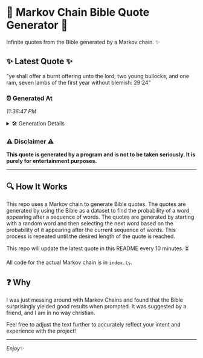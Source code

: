 # 📖 Markov Chain Bible Quote Generator 📖

Infinite quotes from the Bible generated by a Markov chain. ✨

## ✨ Latest Quote ✨
"ye shall offer a burnt offering unto the lord; two young bullocks, and one ram, seven lambs of the first year without blemish: 29:24"

### ⏰ Generated At
*11:36:47 PM*

<details>
    <summary>🛠️ Generation Details</summary>
    <p>
        <strong>🌱 Seed:</strong> ye<br>
        <strong>🔄 Iterations:</strong> 23<br>
        <strong>📜 Context History:</strong><br>[ ye ]: shall<br>[ ye, shall ]: offer<br>[ ye, shall, offer ]: a<br>[ ye, shall, offer, a ]: burnt<br>[ ye, shall, offer, a, burnt ]: offering<br>[ ye, shall, offer, a, burnt, offering ]: unto<br>[ shall, offer, a, burnt, offering, unto ]: the<br>[ offer, a, burnt, offering, unto, the ]: lord;<br>[ a, burnt, offering, unto, the, lord; ]: two<br>[ burnt, offering, unto, the, lord;, two ]: young<br>[ offering, unto, the, lord;, two, young ]: bullocks,<br>[ unto, the, lord;, two, young, bullocks, ]: and<br>[ the, lord;, two, young, bullocks,, and ]: one<br>[ lord;, two, young, bullocks,, and, one ]: ram,<br>[ two, young, bullocks,, and, one, ram, ]: seven<br>[ young, bullocks,, and, one, ram,, seven ]: lambs<br>[ bullocks,, and, one, ram,, seven, lambs ]: of<br>[ and, one, ram,, seven, lambs, of ]: the<br>[ one, ram,, seven, lambs, of, the ]: first<br>[ ram,, seven, lambs, of, the, first ]: year<br>[ seven, lambs, of, the, first, year ]: without<br>[ lambs, of, the, first, year, without ]: blemish:<br>[ of, the, first, year, without, blemish: ]: 29:24<br>
    </p>
</details>

### ⚠️ Disclaimer ⚠️
**This quote is generated by a program and is not to be taken seriously. It is purely for entertainment purposes.**

---

## 🔍 How It Works

This repo uses a Markov chain to generate Bible quotes. The quotes are generated by using the Bible as a dataset to find the probability of a word appearing after a sequence of words. The quotes are generated by starting with a random word and then selecting the next word based on the probability of it appearing after the current sequence of words. This process is repeated until the desired length of the quote is reached.

This repo will update the latest quote in this README every 10 minutes. ⏳

All code for the actual Markov chain is in `index.ts`.

## ❓ Why

I was just messing around with Markov Chains and found that the Bible surprisingly yielded good results when prompted. 
It was suggested by a friend, and I am in no way christian.

Feel free to adjust the text further to accurately reflect your intent and experience with the project!

---

*Enjoy*✨
